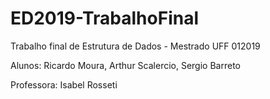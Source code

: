 # ED2019-TrabalhoFinal
Trabalho final de Estrutura de Dados - Mestrado UFF 012019

Alunos: Ricardo Moura, Arthur Scalercio, Sergio Barreto

Professora: Isabel Rosseti
